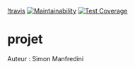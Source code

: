 [!travis](https://travis-ci.org/smdu57/projet.svg?branch=master)
[![Maintainability](https://api.codeclimate.com/v1/badges/b56010836e408b57b8bb/maintainability)](https://codeclimate.com/github/smdu57/projet/maintainability)
[![Test Coverage](https://api.codeclimate.com/v1/badges/b56010836e408b57b8bb/test_coverage)](https://codeclimate.com/github/smdu57/projet/test_coverage)
# projet
Auteur : Simon Manfredini
